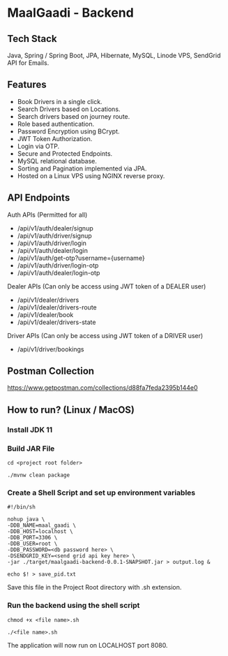 # MaalGaadi - Backend

## Tech Stack
Java, Spring / Spring Boot, JPA, Hibernate, MySQL, Linode VPS, SendGrid API for Emails.

## Features
- Book Drivers in a single click.
- Search Drivers based on Locations.
- Search drivers based on journey route.  
- Role based authentication.
- Password Encryption using BCrypt.
- JWT Token Authorization.
- Login via OTP.
- Secure and Protected Endpoints.
- MySQL relational database.
- Sorting and Pagination implemented via JPA.
- Hosted on a Linux VPS using NGINX reverse proxy.

## API Endpoints

Auth APIs (Permitted for all)
- /api/v1/auth/dealer/signup
- /api/v1/auth/driver/signup
- /api/v1/auth/driver/login
- /api/v1/auth/dealer/login
- /api/v1/auth/get-otp?username={username}
- /api/v1/auth/driver/login-otp
- /api/v1/auth/dealer/login-otp

Dealer APIs (Can only be access using JWT token of a DEALER user)
- /api/v1/dealer/drivers
- /api/v1/dealer/drivers-route
- /api/v1/dealer/book
- /api/v1/dealer/drivers-state

Driver APIs (Can only be access using JWT token of a DRIVER user)
- /api/v1/driver/bookings

## Postman Collection

https://www.getpostman.com/collections/d88fa7feda2395b144e0

## How to run? (Linux / MacOS)

### Install JDK 11

### Build JAR File

```
cd <project root folder>

./mvnw clean package  
```

### Create a Shell Script and set up environment variables

```
#!/bin/sh

nohup java \
-DDB_NAME=maal_gaadi \
-DDB_HOST=localhost \
-DDB_PORT=3306 \
-DDB_USER=root \
-DDB_PASSWORD=<db password here> \
-DSENDGRID_KEY=<send grid api key here> \
-jar ./target/maalgaadi-backend-0.0.1-SNAPSHOT.jar > output.log &

echo $! > save_pid.txt
```

Save this file in the Project Root directory with .sh extension.

### Run the backend using the shell script

```
chmod +x <file name>.sh

./<file name>.sh
```

The application will now run on LOCALHOST port 8080.